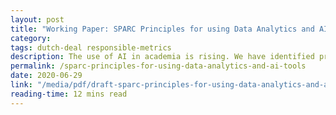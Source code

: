 ```yaml
---
layout: post
title: "Working Paper: SPARC Principles for using Data Analytics and AI tools"
category:
tags: dutch-deal responsible-metrics
description: The use of AI in academia is rising. We have identified principles for it's use by third parties and internally, and concrete steps to implement them.
permalink: /sparc-principles-for-using-data-analytics-and-ai-tools
date: 2020-06-29
link: "/media/pdf/draft-sparc-principles-for-using-data-analytics-and-ai-tools.pdf"
reading-time: 12 mins read
---
```

